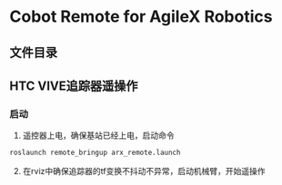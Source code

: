 # Cobot Remote for AgileX Robotics

## 文件目录
## HTC VIVE追踪器遥操作
### 启动

1. 遥控器上电，确保基站已经上电，启动命令

``` bash
roslaunch remote_bringup arx_remote.launch
```
2. 在rviz中确保追踪器的tf变换不抖动不异常，启动机械臂，开始遥操作